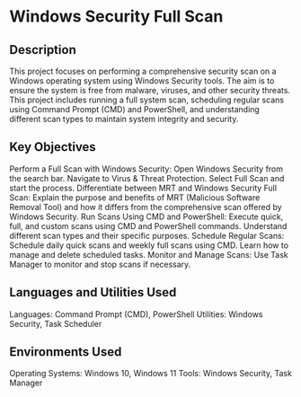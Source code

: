 <h1>Windows Security Full Scan</h1>
<h2>Description</h2>
This project focuses on performing a comprehensive security scan on a Windows operating system using Windows Security tools. The aim is to ensure the system is free from malware, viruses, and other security threats. This project includes running a full system scan, scheduling regular scans using Command Prompt (CMD) and PowerShell, and understanding different scan types to maintain system integrity and security.
<h2>Key Objectives</h2>
Perform a Full Scan with Windows Security:
Open Windows Security from the search bar.
Navigate to Virus & Threat Protection.
Select Full Scan and start the process.
Differentiate between MRT and Windows Security Full Scan:
Explain the purpose and benefits of MRT (Malicious Software Removal Tool) and how it differs from the comprehensive scan offered by Windows Security.
Run Scans Using CMD and PowerShell:
Execute quick, full, and custom scans using CMD and PowerShell commands.
Understand different scan types and their specific purposes.
Schedule Regular Scans:
Schedule daily quick scans and weekly full scans using CMD.
Learn how to manage and delete scheduled tasks.
Monitor and Manage Scans:
Use Task Manager to monitor and stop scans if necessary.
<h2>Languages and Utilities Used</h2>
Languages: Command Prompt (CMD), PowerShell
Utilities: Windows Security, Task Scheduler
<h2>Environments Used</h2>
Operating Systems: Windows 10, Windows 11
Tools: Windows Security, Task Manager
